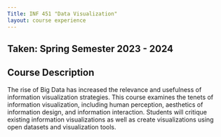 ```yaml
---
Title: INF 451 "Data Visualization"
layout: course experience
---
```


## Taken: Spring Semester 2023 - 2024

## Course Description

The rise of Big Data has increased the relevance and usefulness of information visualization strategies. This course examines the tenets of information visualization, including human perception, aesthetics of information design, and information interaction. Students will critique existing information visualizations as well as create visualizations using open datasets and visualization tools.  